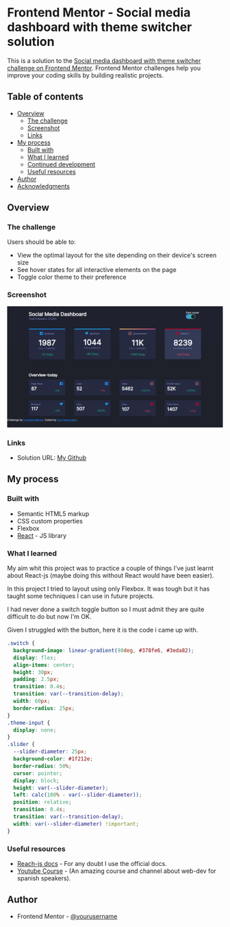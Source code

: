 # Frontend Mentor - Social media dashboard with theme switcher solution

This is a solution to the [Social media dashboard with theme switcher challenge on Frontend Mentor](https://www.frontendmentor.io/challenges/social-media-dashboard-with-theme-switcher-6oY8ozp_H). Frontend Mentor challenges help you improve your coding skills by building realistic projects.

## Table of contents

- [Overview](#overview)
  - [The challenge](#the-challenge)
  - [Screenshot](#screenshot)
  - [Links](#links)
- [My process](#my-process)
  - [Built with](#built-with)
  - [What I learned](#what-i-learned)
  - [Continued development](#continued-development)
  - [Useful resources](#useful-resources)
- [Author](#author)
- [Acknowledgments](#acknowledgments)

## Overview

### The challenge

Users should be able to:

- View the optimal layout for the site depending on their device's screen size
- See hover states for all interactive elements on the page
- Toggle color theme to their preference

### Screenshot

![](./screenshot.png)

### Links

- Solution URL: [My Github](https://github.com/Haziel-Soria-Trejo")

## My process

### Built with

- Semantic HTML5 markup
- CSS custom properties
- Flexbox
- [React](https://reactjs.org/) - JS library

### What I learned

My aim whit this project was to practice a couple of things I've just learnt about React-js (maybe
doing this without React would have been easier).

In this project I tried to layout using only Flexbox. It was tough but it has taught some techniques
I can use in future projects.

I had never done a switch toggle button so I must admit they are quite difficult to do but now I'm OK.

Given I struggled with the button, here it is the code i came up with.

```css
.switch {
  background-image: linear-gradient(90deg, #378fe6, #3eda82);
  display: flex;
  align-items: center;
  height: 30px;
  padding: 2.5px;
  transition: 0.4s;
  transition: var(--transition-delay);
  width: 60px;
  border-radius: 25px;
}
.theme-input {
  display: none;
}
.slider {
  --slider-diameter: 25px;
  background-color: #1f212e;
  border-radius: 50%;
  cursor: pointer;
  display: block;
  height: var(--slider-diameter);
  left: calc(100% - var(--slider-diameter));
  position: relative;
  transition: 0.4s;
  transition: var(--transition-delay);
  width: var(--slider-diameter) !important;
}
```
### Useful resources

- [Reach-js docs](https://reactjs.org/) - For any doubt I use the official docs.
- [Youtube Course](https://youtube.com/playlist?list=PLvq-jIkSeTUZ5XcUw8fJPTBKEHEKPMTKk) - (An amazing course and channel about web-dev for spanish speakers).

## Author

- Frontend Mentor - [@yourusername](https://www.frontendmentor.io/profile/Haziel-Soria-Trejo)
